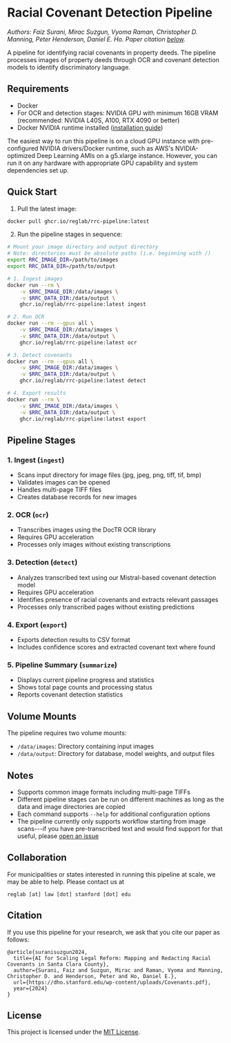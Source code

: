# Racial Covenant Detection Pipeline

*Authors: Faiz Surani, Mirac Suzgun, Vyoma Raman, Christopher D. Manning, Peter Henderson, Daniel E. Ho. Paper citation [below](#citation).*

A pipeline for identifying racial covenants in property deeds. The pipeline processes images of property deeds through OCR and covenant detection models to identify discriminatory language.

## Requirements

- Docker
- For OCR and detection stages: NVIDIA GPU with minimum 16GB VRAM (recommended: NVIDIA L40S, A100, RTX 4090 or better)
- Docker NVIDIA runtime installed ([installation guide](https://docs.nvidia.com/datacenter/cloud-native/container-toolkit/latest/install-guide.html))

The easiest way to run this pipeline is on a cloud GPU instance with pre-configured NVIDIA drivers/Docker runtime, such as AWS's NVIDIA-optimized Deep Learning AMIs on a g5.xlarge instance. However, you can run it on any hardware with appropriate GPU capability and system dependencies set up.

## Quick Start

1. Pull the latest image:
```bash
docker pull ghcr.io/reglab/rrc-pipeline:latest
```

2. Run the pipeline stages in sequence:

```bash
# Mount your image directory and output directory
# Note: directories must be absolute paths (i.e. beginning with /)
export RRC_IMAGE_DIR=/path/to/images
export RRC_DATA_DIR=/path/to/output

# 1. Ingest images
docker run --rm \
    -v $RRC_IMAGE_DIR:/data/images \
    -v $RRC_DATA_DIR:/data/output \
    ghcr.io/reglab/rrc-pipeline:latest ingest

# 2. Run OCR
docker run --rm --gpus all \
    -v $RRC_IMAGE_DIR:/data/images \
    -v $RRC_DATA_DIR:/data/output \
    ghcr.io/reglab/rrc-pipeline:latest ocr

# 3. Detect covenants
docker run --rm --gpus all \
    -v $RRC_IMAGE_DIR:/data/images \
    -v $RRC_DATA_DIR:/data/output \
    ghcr.io/reglab/rrc-pipeline:latest detect

# 4. Export results
docker run --rm \
    -v $RRC_IMAGE_DIR:/data/images \
    -v $RRC_DATA_DIR:/data/output \
    ghcr.io/reglab/rrc-pipeline:latest export
```

## Pipeline Stages

### 1. Ingest (`ingest`)
- Scans input directory for image files (jpg, jpeg, png, tiff, tif, bmp)
- Validates images can be opened
- Handles multi-page TIFF files
- Creates database records for new images

### 2. OCR (`ocr`)
- Transcribes images using the DocTR OCR library
- Requires GPU acceleration
- Processes only images without existing transcriptions

### 3. Detection (`detect`)
- Analyzes transcribed text using our Mistral-based covenant detection model
- Requires GPU acceleration
- Identifies presence of racial covenants and extracts relevant passages
- Processes only transcribed pages without existing predictions

### 4. Export (`export`)
- Exports detection results to CSV format
- Includes confidence scores and extracted covenant text where found

### 5. Pipeline Summary (`summarize`)
- Displays current pipeline progress and statistics
- Shows total page counts and processing status
- Reports covenant detection statistics

## Volume Mounts

The pipeline requires two volume mounts:

- `/data/images`: Directory containing input images
- `/data/output`: Directory for database, model weights, and output files

## Notes

- Supports common image formats including multi-page TIFFs
- Different pipeline stages can be run on different machines as long as the data and image directories are copied
- Each command supports `--help` for additional configuration options
- The pipeline currently only supports workflow starting from image scans---if you have pre-transcribed text and would find support for that useful, please [open an issue](https://github.com/reglab/rrc-pipeline/issues)



## Collaboration

For municipalities or states interested in running this pipeline at scale, we may be able to help. Please contact us at
```
reglab [at] law [dot] stanford [dot] edu
```

## Citation

If you use this pipeline for your research, we ask that you cite our paper as follows:
```
@article{suranisuzgun2024,
  title={AI for Scaling Legal Reform: Mapping and Redacting Racial Covenants in Santa Clara County},
  author={Surani, Faiz and Suzgun, Mirac and Raman, Vyoma and Manning, Christopher D. and Henderson, Peter and Ho, Daniel E.},
  url={https://dho.stanford.edu/wp-content/uploads/Covenants.pdf},
  year={2024}
}
```

## License

This project is licensed under the [MIT License](LICENSE).
